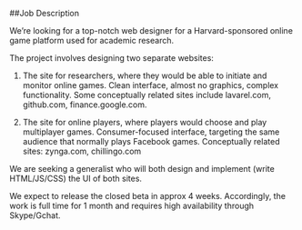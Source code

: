 ##Job Description	

We’re looking for a top-notch web designer for a Harvard-sponsored online game platform used for academic research. 

The project involves designing two separate websites:

1. The site for researchers, where they would be able to initiate and monitor online games. Clean interface, almost no graphics, complex functionality. Some conceptually related sites include lavarel.com, github.com, finance.google.com.

2. The site for online players, where players would choose and play multiplayer games. Consumer-focused interface, targeting the same audience that normally plays Facebook games. Conceptually related sites: zynga.com, chillingo.com

We are seeking a generalist who will both design and implement (write HTML/JS/CSS) the UI of both sites. 

We expect to release the closed beta in approx 4 weeks. Accordingly, the work is full time for 1 month and requires high availability through Skype/Gchat.